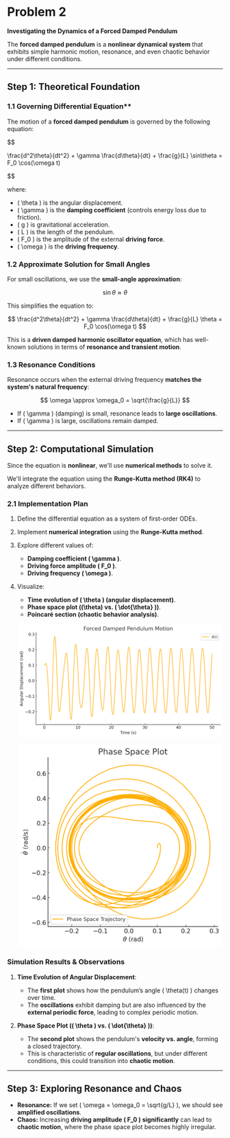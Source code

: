 # Problem 2

**Investigating the Dynamics of a Forced Damped Pendulum** 

The **forced damped pendulum** is a **nonlinear dynamical system** that exhibits simple harmonic motion, resonance, and even chaotic behavior under different conditions. 

---

## Step 1: Theoretical Foundation

### 1.1 Governing Differential Equation**
The motion of a **forced damped pendulum** is governed by the following equation:

$$

\frac{d^2\theta}{dt^2} + \gamma \frac{d\theta}{dt} + \frac{g}{L} \sin\theta = F_0 \cos(\omega t)

$$

where:
- \( \theta \) is the angular displacement.
- \( \gamma \) is the **damping coefficient** (controls energy loss due to friction).
- \( g \) is gravitational acceleration.
- \( L \) is the length of the pendulum.
- \( F_0 \) is the amplitude of the external **driving force**.
- \( \omega \) is the **driving frequency**.

### 1.2 Approximate Solution for Small Angles
For small oscillations, we use the **small-angle approximation**:  

$$
\sin\theta \approx \theta
$$

This simplifies the equation to:

$$
\frac{d^2\theta}{dt^2} + \gamma \frac{d\theta}{dt} + \frac{g}{L} \theta = F_0 \cos(\omega t)
$$

This is a **driven damped harmonic oscillator equation**, which has well-known solutions in terms of **resonance and transient motion**.

### 1.3 Resonance Conditions
Resonance occurs when the external driving frequency **matches the system's natural frequency**:

$$
\omega \approx \omega_0 = \sqrt{\frac{g}{L}}
$$

- If \( \gamma \) (damping) is small, resonance leads to **large oscillations**.
- If \( \gamma \) is large, oscillations remain damped.

---

## Step 2: Computational Simulation
Since the equation is **nonlinear**, we'll use **numerical methods** to solve it.

We'll integrate the equation using the **Runge-Kutta method (RK4)** to analyze different behaviors.

### 2.1 Implementation Plan
1. Define the differential equation as a system of first-order ODEs.
2. Implement **numerical integration** using the **Runge-Kutta method**.
3. Explore different values of:
   - **Damping coefficient \( \gamma \)**.
   - **Driving force amplitude \( F_0 \)**.
   - **Driving frequency \( \omega \)**.
4. Visualize:
   - **Time evolution of \( \theta \) (angular displacement)**.
   - **Phase space plot (\(\theta\) vs. \( \dot{\theta} \))**.
   - **Poincaré section (chaotic behavior analysis)**.

   ![alt text](image.png)

   ![alt text](image-1.png)



### Simulation Results & Observations 

1. **Time Evolution of Angular Displacement**:
   - The **first plot** shows how the pendulum’s angle \( \theta(t) \) changes over time.
   - The **oscillations** exhibit damping but are also influenced by the **external periodic force**, leading to complex periodic motion.

2. **Phase Space Plot (\( \theta \) vs. \( \dot{\theta} \))**:
   - The **second plot** shows the pendulum's **velocity vs. angle**, forming a closed trajectory.
   - This is characteristic of **regular oscillations**, but under different conditions, this could transition into **chaotic motion**.

---

## Step 3: Exploring Resonance and Chaos
- **Resonance:** If we set \( \omega = \omega_0 = \sqrt{g/L} \), we should see **amplified oscillations**.
- **Chaos:** Increasing **driving amplitude \( F_0 \) significantly** can lead to **chaotic motion**, where the phase space plot becomes highly irregular.

